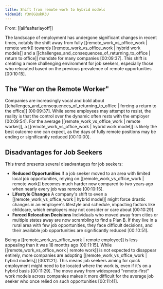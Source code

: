 ```yaml
---
title: Shift from remote work to hybrid models
videoId: Y3n8GQukR3U
---
```


From: [[alifeafterlayoff]] <br/> 

The landscape of employment has undergone significant changes in recent times, notably the shift away from fully [[remote_work_vs_office_work | remote work]] towards [[remote_work_vs_office_work | hybrid work models]] and a [[challenges_and_consequences_of_returning_to_office | return to office]] mandate for many companies <a class="yt-timestamp" data-t="00:09:37">[00:09:37]</a>. This shift is creating a more challenging environment for job seekers, especially those who relocated based on the previous prevalence of remote opportunities <a class="yt-timestamp" data-t="00:10:15">[00:10:15]</a>.

## The "War on the Remote Worker"

Companies are increasingly vocal and bold about [[challenges_and_consequences_of_returning_to_office | forcing a return to the office]] <a class="yt-timestamp" data-t="00:09:37">[00:09:37]</a>. While some employees may attempt to resist, the reality is that the control over the dynamic often rests with the employer <a class="yt-timestamp" data-t="00:09:54">[00:09:54]</a>. For the average [[remote_work_vs_office_work | remote worker]], a [[remote_work_vs_office_work | hybrid work model]] is likely the best outcome one can expect, as the days of fully remote positions may be ending or significantly reduced <a class="yt-timestamp" data-t="00:10:00">[00:10:00]</a>.

## Disadvantages for Job Seekers

This trend presents several disadvantages for job seekers:
*   **Reduced Opportunities** If a job seeker moved to an area with limited local job opportunities, relying on [[remote_work_vs_office_work | remote work]] becomes much harder now compared to two years ago when nearly every job was remote <a class="yt-timestamp" data-t="00:10:15">[00:10:15]</a>.
*   **Lifestyle Changes** A company's shift to even a [[remote_work_vs_office_work | hybrid model]] might force drastic changes in an employee's lifestyle and schedule, impacting factors like childcare, which employers may not consider or care about <a class="yt-timestamp" data-t="00:10:29">[00:10:29]</a>.
*   **Forced Relocation Decisions** Individuals who moved away from cities or multiple states away are now scrambling to find a Plan B. If they live in a rural area with few job opportunities, they face difficult decisions, and their available job opportunities are significantly reduced <a class="yt-timestamp" data-t="00:10:51">[00:10:51]</a>.

Being a [[remote_work_vs_office_work | remote employee]] is less appealing than it was 18 months ago <a class="yt-timestamp" data-t="00:11:15">[00:11:15]</a>. While [[remote_work_vs_office_work | remote work]] is not expected to disappear entirely, more companies are adopting [[remote_work_vs_office_work | hybrid models]] <a class="yt-timestamp" data-t="00:11:21">[00:11:21]</a>. This means job seekers aiming for quick employment might need to be located where the work is, even if it's on a hybrid basis <a class="yt-timestamp" data-t="00:11:29">[00:11:29]</a>. The move away from widespread "remote-first" work models across companies makes it more difficult for the average job seeker who once relied on such opportunities <a class="yt-timestamp" data-t="00:11:41">[00:11:41]</a>.